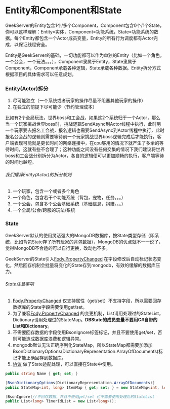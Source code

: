 # Entity和Component和State
GeekServer的Entity包含1个/多个Component，Component包含0个/1个State，你可以这样理解：Entity=实体，Component=功能系统，State=功能系统的数据。每个Entity都包含一个Actor成员变量，Entity的所有行为调度都有Actor完成，以保证线程安全。

Entity是GeekServer的基础，一切功能都可以作为单独的Entity（比如一个角色，一个公会，一个玩法。。。），Component隶属于Entity，State隶属于Component，Component承载各种逻辑，State承载各种数据。Entity拆分方式根据项目的具体需求可以任意规划。

### Entity(Actor)拆分
1. 尽可能独立（一个系统或者玩家的操作尽量不阻塞其他玩家的操作）
2. 在独立的前提下尽可能少（节约管理成本）

比如有2个全局玩法，世界boss和工会战，如果这2个系统归于一个Actor，那么当一个玩家挑战世界boss时，挑战逻辑SendAsync到Actor线程中执行，此时另一个玩家要去报名工会战，报名逻辑也需要SendAsync到Actor线程中执行，此时报名公会战的逻辑则需要等待前一个玩家挑战世界boss逻辑完成后才能执行，客户端表现可能就是更长时间的网络连接中，在cpu够用的情况下就产生了多余的等待时间，这就有些不合理了；这种功能之间没有任何交集的情况下我们建议将世界boss和工会战分别拆分为Actor，各自的逻辑便可以更加顺畅的执行，客户端等待的时间也越短。

###### 我们推荐Entity(Actor)的拆分规则
1. 一个玩家，包含一个或者多个角色
2. 一个角色，包含若干个功能系统（背包，宠物，任务。。。）
3. 一个公会，包含多个公会基础系统（基础信息，捐赠。。。）
4. 一个全局/公会/跨服的玩法/系统

### State
GeekServer默认的使用灵活强大的MongoDB数据库，按State类型存储（即系统，比如背包State存了所有玩家的背包数据），MongoDB的优点就不一一说了，觉得MongoDB不合适的可以自行更换，改动也不多。

GeekServer的State引入[Fody.PropertyChanged](https://github.com/Fody/PropertyChanged) 在字段修改后自动标记状态变化，然后回存机制会批量将变化的State存到mongodb，有效的缓解的数据库压力。
###### State注意事项
1. [Fody.PropertyChanged](https://github.com/Fody/PropertyChanged) 仅支持属性（get/set）不支持字段，所以需要回存数据库的State字段需要使用get/set。
2. 为了兼容[Fody.PropertyChanged](https://github.com/Fody/PropertyChanged) 的变更机制，List请用处理过的StateList，Dictionary请用处理过的StateMap。**DBState的成员变量不要用C#自带的List和Dictionary**。
3. 不需要回存数据的字段使用BsonIgnore标签标记，并且不要使用get/set，否则可能造成数据库浪费和逻辑异常。
4. mongodb默认无法正确序列化StateMap，所以StateMap都需要加添加BsonDictionaryOptions(DictionaryRepresentation.ArrayOfDocuments)标记才能正确回存到数据库。
5. [协议](https://github.com/leeveel/GeekServer/tree/master/GeekServer.Hotfix/Generate/Messages) 做了State适配处理，可以直接在State中使用。
```csharp
public string Name { get; set; }

[BsonDictionaryOptions(DictionaryRepresentation.ArrayOfDocuments)]
public StateMap<int, long> ItemMap { get; set; } = new StateMap<int, long>();

[BsonIgnore]//不回存数据，并且不使用get/set 也不需要使用处理后的StateList
public List<long> TimerIdList = new List<long>();
```